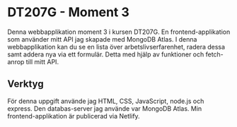 # DT207G - Moment 3

Denna webbapplikation moment 3 i kursen DT207G. En frontend-applikation som använder mitt API jag skapade med MongoDB Atlas. I denna webbapplikation kan du se en lista över arbetslivserfarenhet, radera dessa samt addera nya via ett formulär. Detta med hjälp av funktioner och fetch-anrop till mitt API.

## Verktyg

För denna uppgift använde jag HTML, CSS, JavaScript, node.js och express. Den databas-server jag använde var MongoDB Atlas. Min frontend-applikation är publicerad via Netlify.